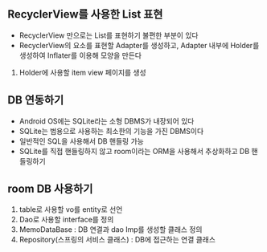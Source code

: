 ## RecyclerView를 사용한 List 표현

* RecyclerView 만으로는 List를 표현하기 불편한 부분이 있다
* RecyclerView의 요소를 표현할 Adapter를 생성하고, Adapter 내부에 Holder를 생성하여 Inflater를 이용해 모양을 만든다

1. Holder에 사용할 item view 페이지를 생성

## DB 연동하기
* Android OS에는 SQLite라는 소형 DBMS가 내장되어 있다
* SQLite는 범용으로 사용하는 최소한의 기능을 가진 DBMS이다
* 일반적인 SQL을 사용해서 DB 핸들링 가능
* SQLite를 직접 핸들링하지 않고 room이라는 ORM을 사용해서 추상화하고 DB 핸들링하기

## room DB 사용하기
1. table로 사용할 vo를 entity로 선언
2. Dao로 사용할 interface를 정의
3. MemoDataBase : DB 연결과 dao Imp를 생성할 클래스 정의
4. Repository(스프링의 서비스 클래스) : DB에 접근하는 연결 클래스